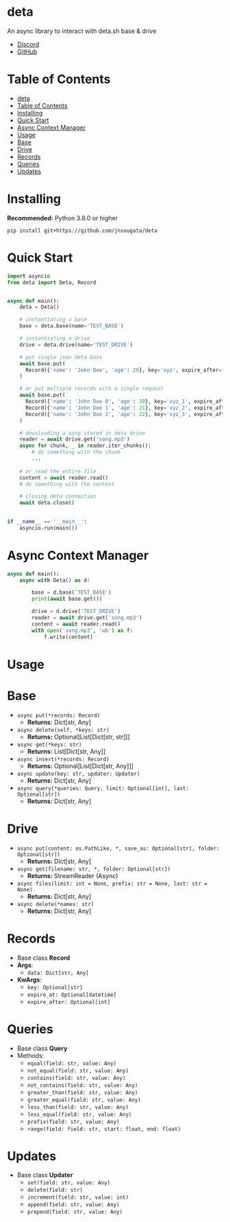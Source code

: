 # deta

An async library to interact with deta.sh base & drive

- [Discord](https://discord.gg/bh99VTt9dH)
- [GitHub](https://github.com/jnsougata)

# Table of Contents
- [deta](#deta)
- [Table of Contents](#table-of-contents)
- [Installing](#installing)
- [Quick Start](#quick-start)
- [Async Context Manager](#async-context-manager)
- [Usage](#usage)
- [Base](#base)
- [Drive](#drive)
- [Records](#records)
- [Queries](#queries)
- [Updates](#updates)

# Installing

**Recommended:** Python 3.8.0 or higher

```shell
pip install git+https://github.com/jnsougata/deta
```

# Quick Start

```python
import asyncio
from deta import Deta, Record


async def main():
    deta = Deta()

    # instantiating a base
    base = deta.base(name='TEST_BASE')

    # instantiating a drive
    drive = deta.drive(name='TEST_DRIVE')

    # put single json deta base
    await base.put(
      Record({'name': 'John Doe', 'age': 20}, key='xyz', expire_after=100)
    )

    # or put multiple records with a single request
    await base.put(
      Record({'name': 'John Doe 0', 'age': 20}, key='xyz_1', expire_after=100)
      Record({'name': 'John Doe 1', 'age': 21}, key='xyz_2', expire_after=100)
      Record({'name': 'John Doe 2', 'age': 22}, key='xyz_3', expire_after=100)
    )

    # downloading a song stored in deta drive
    reader = await drive.get('song.mp3')
    async for chunk, _ in reader.iter_chunks():
        # do something with the chunk
        ...
    
    # or read the entire file
    content = await reader.read()
    # do something with the content

    # closing deta connection
    await deta.close()

    
if __name__ == '__main__':
    asyncio.run(main())
```

# Async Context Manager
```python
async def main():
    async with Deta() as d:

        base = d.base('TEST_BASE')
        print(await base.get())

        drive = d.drive('TEST_DRIVE')
        reader = await drive.get('song.mp3')
        content = await reader.read()
        with open('song.mp3', 'wb') as f:
            f.write(content)
```

# Usage

# Base
- `async put(*records: Record)` 
  - **Returns:** Dict[str, Any]
- `async delete(self, *keys: str)` 
  - **Returns:** Optional[List[Dict[str, str]]]
- `async get(*keys: str)`
  - **Returns:** List[Dict[str, Any]]
- `async insert(*records: Record)`
  - **Returns:** Optional[List[Dict[str, Any]]]
- `async update(key: str, updater: Updater)`
  - **Returns:** Dict[str, Any]
- `async query(*queries: Query, limit: Optional[int], last: Optional[str])`
  - **Returns:** Dict[str, Any]

# Drive
- `async put(content: os.PathLike, *, save_as: Optional[str], folder: Optional[str])`
  - **Returns:** Dict[str, Any]
- `async get(filename: str, *, folder: Optional[str])`
  - **Returns:** StreamReader (Async)
- `async files(limit: int = None, prefix: str = None, last: str = None)`
  - **Returns:** Dict[str, Any]
- `async delete(*names: str)`
  - **Returns:** Dict[str, Any]

# Records
- Base class **Record** 
- **Args**:
  - `data: Dict[str, Any]`
- **KwArgs**:
  - `key: Optional[str]`
  - `expire_at: Optional[datetime]`
  - `expire_after: Optional[int]`

# Queries
- Base class **Query**
- Methods:
  - `equal(field: str, value: Any)`
  - `not_equal(field: str, value: Any)`
  - `contains(field: str, value: Any)`
  - `not_contains(field: str, value: Any)`
  - `greater_than(field: str, value: Any)`
  - `greater_equal(field: str, value: Any)`
  - `less_than(field: str, value: Any)`
  - `less_equal(field: str, value: Any)`
  - `prefix(field: str, value: Any)`
  - `range(field: field: str, start: float, end: float)`

# Updates
- Base class **Updater**
  - `set(field: str, value: Any)`
  - `delete(field: str)`
  - `increment(field: str, value: int)`
  - `append(field: str, value: Any)`
  - `prepend(field: str, value: Any)`
